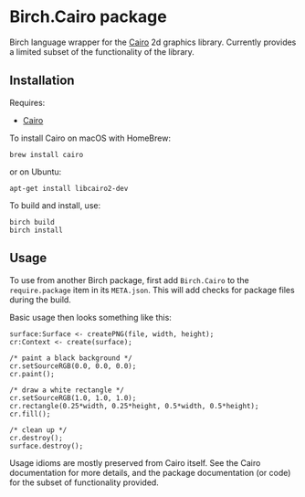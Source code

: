 # Birch.Cairo package

Birch language wrapper for the [Cairo](https://www.cairographics.org/) 2d graphics library. Currently provides a limited subset of the functionality of the library.


## Installation

Requires:

  * [Cairo](https://www.cairographics.org/)
    
To install Cairo on macOS with HomeBrew:

    brew install cairo

or on Ubuntu:

    apt-get install libcairo2-dev

To build and install, use:

    birch build
    birch install


## Usage

To use from another Birch package, first add `Birch.Cairo` to the `require.package` item in its `META.json`. This will add checks for package files during the build.

Basic usage then looks something like this:

    surface:Surface <- createPNG(file, width, height);
    cr:Context <- create(surface);

    /* paint a black background */
    cr.setSourceRGB(0.0, 0.0, 0.0);
    cr.paint();

    /* draw a white rectangle */
    cr.setSourceRGB(1.0, 1.0, 1.0);
    cr.rectangle(0.25*width, 0.25*height, 0.5*width, 0.5*height);
    cr.fill();
  
    /* clean up */
    cr.destroy();
    surface.destroy();

Usage idioms are mostly preserved from Cairo itself. See the Cairo documentation for more details, and the package documentation (or code) for the subset of functionality provided.
